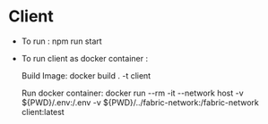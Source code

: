 # Client

- To run :
     npm run start

- To run client as docker container :

    Build Image:
        docker build . -t client

    Run docker container:
        docker run --rm -it --network host -v ${PWD}/.env:/.env -v ${PWD}/../fabric-network:/fabric-network client:latest


